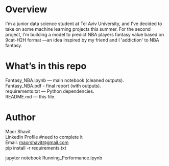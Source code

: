 # Overview
I'm a junior data science student at Tel Aviv University, and I've decided to take on some machine learning projects this summer. For the second project, I'm building a model to predict NBA players fantasy value based on 9cat-H2H format —an idea inspired by my friend and I 'addiction' to NBA fantasy.
# What’s in this repo
Fantasy_NBA.ipynb — main notebook (cleaned outputs).  
Fantasy_NBA.pdf - final report (with outputs).  
requirements.txt — Python dependencies.  
README.md — this file.  
# Author
Maor Shavit  
LinkedIn Profile #need to complete it  
Email: maorshavit@gmail.com  
pip install -r requirements.txt  

jupyter notebook Running_Performance.ipynb
